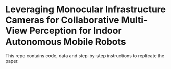 # Leveraging Monocular Infrastructure Cameras for Collaborative Multi-View Perception for Indoor Autonomous Mobile Robots
This repo contains code, data and step-by-step instructions to replicate the paper. 
